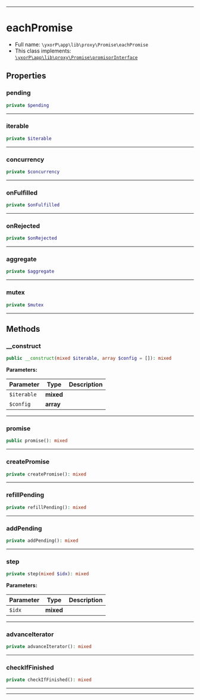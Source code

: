 ***

# eachPromise





* Full name: `\yxorP\app\lib\proxy\Promise\eachPromise`
* This class implements:
[`\yxorP\app\lib\proxy\Promise\promisorInterface`](./promisorInterface.md)



## Properties


### pending



```php
private $pending
```






***

### iterable



```php
private $iterable
```






***

### concurrency



```php
private $concurrency
```






***

### onFulfilled



```php
private $onFulfilled
```






***

### onRejected



```php
private $onRejected
```






***

### aggregate



```php
private $aggregate
```






***

### mutex



```php
private $mutex
```






***

## Methods


### __construct



```php
public __construct(mixed $iterable, array $config = []): mixed
```








**Parameters:**

| Parameter | Type | Description |
|-----------|------|-------------|
| `$iterable` | **mixed** |  |
| `$config` | **array** |  |




***

### promise



```php
public promise(): mixed
```











***

### createPromise



```php
private createPromise(): mixed
```











***

### refillPending



```php
private refillPending(): mixed
```











***

### addPending



```php
private addPending(): mixed
```











***

### step



```php
private step(mixed $idx): mixed
```








**Parameters:**

| Parameter | Type | Description |
|-----------|------|-------------|
| `$idx` | **mixed** |  |




***

### advanceIterator



```php
private advanceIterator(): mixed
```











***

### checkIfFinished



```php
private checkIfFinished(): mixed
```











***


***

